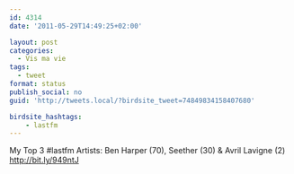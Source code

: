 ```yaml
---
id: 4314
date: '2011-05-29T14:49:25+02:00'

layout: post
categories:
  - Vis ma vie
tags:
  - tweet
format: status
publish_social: no
guid: 'http://tweets.local/?birdsite_tweet=74849834158407680'

birdsite_hashtags:
    - lastfm
---
```


My Top 3 #lastfm Artists: Ben Harper (70), Seether (30) &amp; Avril Lavigne (2) http://bit.ly/949ntJ